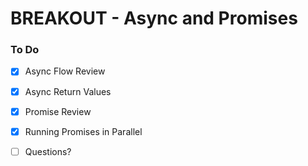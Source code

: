 # BREAKOUT - Async and Promises

### To Do
* [x] Async Flow Review
* [x] Async Return Values
* [x] Promise Review
* [x] Running Promises in Parallel
* [ ] Questions?






























